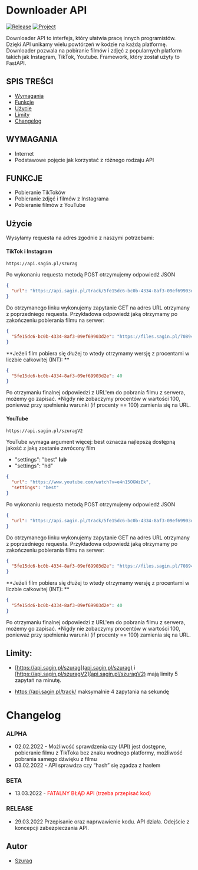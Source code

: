 # Downloader API
[![Release](https://img.shields.io/github/v/release/sagin-pl/downloader-api)](https://github.com/sagin-pl/Downloader-API/releases)
[![Project](https://img.shields.io/badge/project-SAGIN--PL-green)](https://github.com/sagin-pl)

Downloader API to interfejs, który ułatwia pracę innych programistów. Dzięki API unikamy wielu powtórzeń w kodzie na każdą platformę. Downloader pozwala na pobiranie filmów i zdjęć z popularnych platform takich jak Instagram, TikTok, Youtube. Framework, który został użyty to FastAPI.

## SPIS TREŚCI
- [Wymagania](#wymagania)
- [Funkcje](#funkcje)
- [Użycie](#użycie)
- [Limity](#Limity)
- [Changelog](#changelog)


## WYMAGANIA
- Internet
- Podstawowe pojęcie jak korzystać z różnego rodzaju API

## FUNKCJE
- Pobieranie TikToków
- Pobieranie zdjęć i filmów z Instagrama
- Pobieranie filmów z YouTube

## Użycie

Wysyłamy requesta na adres zgodnie z naszymi potrzebami:

#### TikTok i Instagram 
```https://api.sagin.pl/szurag```

Po wykonaniu requesta metodą POST otrzymujemy odpowiedź JSON
```json
{
  "url": "https://api.sagin.pl/track/5fe15dc6-bc0b-4334-8af3-09ef69903d2e"
}
```

Do otrzymanego linku wykonujemy zapytanie GET na adres URL otrzymany z poprzedniego requesta.
Przykładowa odpowiedź jaką otrzymamy po zakończeniu pobierania filmu na serwer:

```json
{
  "5fe15dc6-bc0b-4334-8af3-09ef69903d2e": "https://files.sagin.pl/7089476830431841538.mp4",
}
```

**Jeżeli film pobiera się dłużej to wtedy otrzymamy wersję z procentami w liczbie całkowitej (INT): **
```json
{
  "5fe15dc6-bc0b-4334-8af3-09ef69903d2e": 40
}
```
Po otrzymaniu finalnej odpowiedzi z URL'em do pobrania filmu z serwera, możemy go zapisać.
\*Nigdy nie zobaczymy procentów w wartości 100, ponieważ przy spełnieniu warunki (if procenty == 100) zamienia się na URL.


#### YouTube
```https://api.sagin.pl/szuragV2```

YouTube wymaga argument więcej:
best oznacza najlepszą dostępną jakość z jaką zostanie zwrócony film

- "settings": "best"
**lub**
- "settings": "hd"

```json
{
  "url": "https://www.youtube.com/watch?v=e4n15OGWzEk",
  "settings": "best"
}
```

Po wykonaniu requesta metodą POST otrzymujemy odpowiedź JSON
```json
{
  "url": "https://api.sagin.pl/track/5fe15dc6-bc0b-4334-8af3-09ef69903d2e"
}
```

Do otrzymanego linku wykonujemy zapytanie GET na adres URL otrzymany z poprzedniego requesta.
Przykładowa odpowiedź jaką otrzymamy po zakończeniu pobierania filmu na serwer:

```json
{
  "5fe15dc6-bc0b-4334-8af3-09ef69903d2e": "https://files.sagin.pl/7089476830431841538.mp4",
}
```

**Jeżeli film pobiera się dłużej to wtedy otrzymamy wersję z procentami w liczbie całkowitej (INT): **
```json
{
  "5fe15dc6-bc0b-4334-8af3-09ef69903d2e": 40
}
```
Po otrzymaniu finalnej odpowiedzi z URL'em do pobrania filmu z serwera, możemy go zapisać.
\*Nigdy nie zobaczymy procentów w wartości 100, ponieważ przy spełnieniu warunki (if procenty == 100) zamienia się na URL.


## Limity:
- [https://api.sagin.pl/szurag](api.sagin.pl/szurag) i [https://api.sagin.pl/szuragV2](api.sagin.pl/szuragV2) mają limity 5 zapytań na minutę.

- [https://api.sagin.pl/track/<uuid>](api.sagin.pl/track/<uuid>) maksymalnie 4 zapytania na sekundę


# Changelog


### ALPHA
- 02.02.2022 - Możliwość sprawdzenia czy (API) jest dostępne, pobieranie filmu z TikToka bez znaku wodnego platformy, możliwość pobrania samego dźwięku z filmu
- 03.02.2022 - API sprawdza czy “hash” się zgadza z hasłem

### BETA
- 13.03.2022 - <span style="color:red">FATALNY BŁĄD API (trzeba przepisać kod)</span>


### RELEASE
- 29.03.2022 Przepisanie oraz naprwawienie kodu. API działa. Odejście z koncepcji zabezpieczania API.

## Autor
- [Szurag](https://github.com/thebartle)
